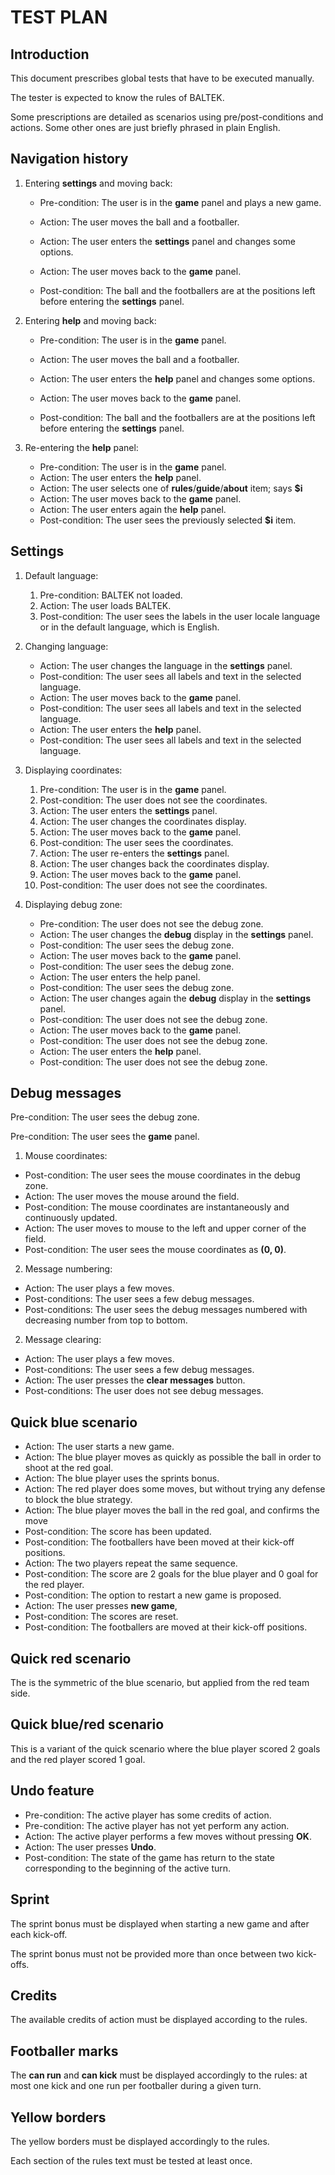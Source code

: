 # TEST PLAN

## Introduction 

This document prescribes global tests that have to be executed manually.

The tester is expected to know the rules of BALTEK.

Some prescriptions are detailed as scenarios using pre/post-conditions and actions. Some other ones are just briefly phrased in plain English.

## Navigation history

1. Entering **settings** and moving back:

   - Pre-condition: The user is in the **game** panel and plays a new game. 

   - Action: The user moves the ball and a footballer. 
   - Action: The user enters the **settings** panel and changes some options. 
   - Action: The user moves back to the **game** panel. 
   - Post-condition: The ball and the footballers are at the positions left before entering the **settings** panel.

2. Entering **help** and moving back:

   - Pre-condition: The user is in the **game** panel. 

   - Action: The user moves the ball and a footballer. 
   - Action: The user enters the **help** panel and changes some options. 
   - Action: The user moves back to the **game** panel. 
   - Post-condition: The ball and the footballers are at the positions left before entering the **settings** panel.

3. Re-entering the **help** panel:

   - Pre-condition: The user is in the **game** panel. 
   - Action: The user enters the **help** panel.
   - Action: The user selects one of **rules**/**guide**/**about** item; says **$i**
   - Action: The user moves back to the **game** panel. 
   - Action: The user enters again the **help** panel.
   - Post-condition: The user sees the previously selected **$i** item.

## Settings

1. Default language:

   1. Pre-condition: BALTEK not loaded.
   2. Action: The user loads BALTEK.  
   3. Post-condition: The user sees the labels in the user locale language or in the default language, which is English.

2. Changing language:

   - Action: The user changes the language in the **settings** panel.
   - Post-condition: The user sees all labels and text in the selected language.
   - Action: The user moves back to the **game** panel. 
   - Post-condition: The user sees all labels and text in the selected language.
   - Action: The user enters the **help** panel.
   - Post-condition: The user sees all labels and text in the selected language.

3. Displaying coordinates:

   1. Pre-condition: The user is in the **game** panel. 
   2. Post-condition: The user does not see the coordinates.
   3. Action: The user enters the **settings** panel.
   4. Action: The user changes the coordinates display.
   5. Action: The user moves back to the **game** panel. 
   6. Post-condition: The user sees the coordinates.
   7. Action: The user re-enters the **settings** panel.
   8. Action: The user changes back the coordinates display.
   9. Action: The user moves back to the **game** panel. 
   10. Post-condition: The user does not see the coordinates.

4. Displaying debug zone:

   - Pre-condition: The user does not see the debug zone.
   - Action: The user changes the **debug** display in the **settings** panel.
   - Post-condition: The user sees the debug zone.
   - Action: The user moves back to the **game** panel. 
   - Post-condition: The user sees the debug zone.
   - Action: The user enters the help panel.
   - Post-condition: The user sees the debug zone.
   - Action: The user changes again the **debug** display in the **settings** panel.
   - Post-condition: The user does not see the debug zone.
   - Action: The user moves back to the **game** panel. 
   - Post-condition: The user does not see the debug zone.
   - Action: The user enters the **help** panel.
   - Post-condition: The user does not see the debug zone.

## Debug messages

Pre-condition: The user sees the debug zone.

Pre-condition: The user sees the **game** panel.

1. Mouse coordinates:

  - Post-condition: The user sees the mouse coordinates in the debug zone.
  - Action: The user moves the mouse around the field.
  - Post-condition: The mouse coordinates are instantaneously and continuously updated.
  - Action: The user moves to mouse to the left and upper corner of the field.
  - Post-condition: The user sees the mouse coordinates as **(0, 0)**.

2. Message numbering:

  - Action: The user plays a few moves.
  - Post-conditions: The user sees a few debug messages.
  - Post-conditions: The user sees the debug messages numbered with decreasing number from top to bottom.

2. Message clearing:

  - Action: The user plays a few moves.
  - Post-conditions: The user sees a few debug messages.
  - Action: The user presses the **clear messages** button.
  - Post-conditions: The user does not see debug messages.

## Quick blue scenario

- Action: The user starts a new game.
- Action: The blue player moves as quickly as possible the ball in order to shoot at the red goal.
- Action: The blue player uses the sprints bonus.
- Action: The red player does some moves, but without trying any defense to block the blue strategy.
- Action: The blue player moves the ball in the red goal, and confirms  the move
- Post-condition: The score has been updated.
- Post-condition: The footballers have been moved at their kick-off positions.
- Action: The two players repeat the same sequence. 
- Post-condition: The score are 2 goals for the blue player and 0 goal for the red player.
- Post-condition: The option to restart a new game is proposed.
- Action: The user presses **new game**, 
- Post-condition: The scores are reset.
- Post-condition: The footballers are moved at their kick-off positions.

## Quick red scenario

The is the symmetric of the blue scenario, but applied from the red team side.

## Quick blue/red scenario

This is a variant of the quick scenario where the blue player scored 2 goals and the red player scored  1 goal.

## Undo feature

* Pre-condition: The active player has some credits of action.
* Pre-condition: The active player has not yet perform any action.
* Action: The active player performs a few moves without pressing **OK**. 
* Action: The user presses **Undo**. 
* Post-condition: The state of the game has return to the state corresponding to the beginning of the active turn.

## Sprint

The sprint bonus must be displayed when starting a new game and after each kick-off.

The sprint bonus must not be provided more than once between two kick-offs.


## Credits

The available credits of action must be displayed according to the rules.

## Footballer marks

The **can run** and **can kick** must be displayed accordingly to the rules: at most one kick and one run per footballer during a given turn.


## Yellow borders

The yellow borders must be displayed accordingly to the rules.

Each section of the rules text must be tested at least once.








